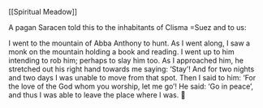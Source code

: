 [[Spiritual Meadow]]
 
A pagan Saracen told this to the inhabitants of Clisma =Suez and to us:  
 
I went to the mountain of Abba Anthony to hunt. As I went along, I saw a monk on the mountain holding a book and reading. I went up to him intending to rob him; perhaps to slay him too. As I approached him, he stretched out his right hand towards me saying: ‘Stay’! And for two nights and two days I was unable to move from that spot. Then I said to him: ‘For the love of the God whom you worship, let me go’! He said: ‘Go in peace’, and thus I was able to leave the place where I was.  
